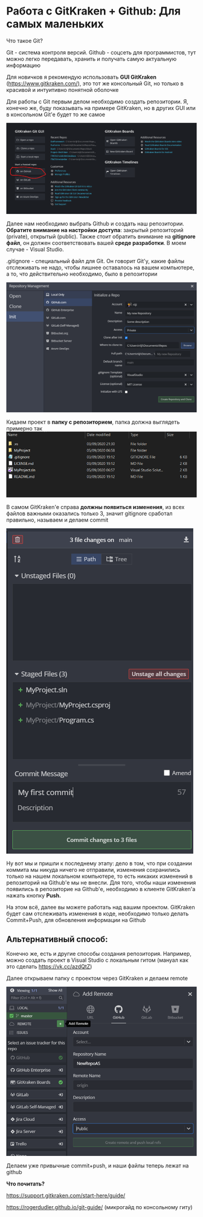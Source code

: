 # Работа с GitKraken + Github: Для самых маленьких

Что такое Git?

Git - система контроля версий. Github - соцсеть для программистов, тут можно легко передавать, хранить и получать самую актуальную информацию

Для новичков я рекомендую использовать **GUI GitKraken** (https://www.gitkraken.com/), это тот же консольный Git, но только в красивой и интуитивно понятной оболочке

Для работы с Git первым делом необходимо создать репозитории. Я, конечно же, буду показывать на примере GitKraken, но в других GUI или в консольном Git'e будет то же самое

![](Pictures/pic1.png)


Далее нам необходимо выбрать Github и создать наш репозитории. **Обратите внимание на настройки доступа**: закрытый репозиторий (private), открытый (public). Также стоит обратить внимание на **gitignore файл**, он должен соответствовать вашей **среде разработки**. В моем случае - Visual Studio. 


.gitignore - специальный файл для Git. Он говорит Git'y, какие файлы отслеживать не надо, чтобы лишнее оставалось на вашем компьютере, а то, что действительно необходимо, было в репозитории


![](Pictures/pic2.png)


Кидаем проект в **папку с репозиторием**, папка должна выглядеть примерно так
![](Pictures/pic7.png)


В самом GitKraken'e справа **должны появиться изменения**, из всех файлов важными оказались только 3, значит gitignore сработал правильно, называем и делаем commit


![](Pictures/pic8.png)

Ну вот мы и пришли к последнему этапу: дело в том, что при создании коммита мы никуда ничего не отправили, изменения сохранились только на нашем локальном компьютере, то есть никаких изменений в репозиторий на Github'e мы не внесли. Для того, чтобы наши изменения появились в репозиторие на Github'e, необходимо в клиенте GitKraken'a нажать кнопку **Push.**

На этом всё, далее вы можете работать над вашим проектом. GitKraken будет сам отслеживать изменения в коде, необходимо только делать Commit+Push, для обновления информации на Github

## Альтернативный способ:

Конечно же, есть и другие способы создания репозитория. Например, можно создать проект в Visual Studio с локальным гитом
(мануал как это сделать https://vk.cc/azdQtZ)

Далее открываем папку с проектом через GitKraken и делаем remote

![](Pictures/pic10.png)

Делаем уже привычные commit+push, и наши файлы теперь лежат на github


**Что почитать?**

https://support.gitkraken.com/start-here/guide/

https://rogerdudler.github.io/git-guide/ (микрогайд по консольному гиту)
